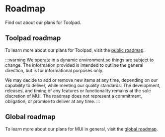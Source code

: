 # Roadmap

<p class="description">Find out about our plans for Toolpad.</p>

## Toolpad roadmap

To learn more about our plans for Toolpad, visit the [public roadmap](https://github.com/orgs/mui/projects/9).

:::warning
We operate in a dynamic environment,so things are subject to change.
The information provided is intended to outline the general direction, but is for informational purposes only.

We may decide to add or remove new items at any time, depending on our capability to deliver, while meeting our quality standards.
The development, releases, and timing of any features or functionality remains at the sole discretion of MUI.
The roadmap does not represent a commitment, obligation, or promise to deliver at any time.
:::

## Global roadmap

To learn more about our plans for MUI in general, visit the [global roadmap](/material-ui/discover-more/roadmap/).
